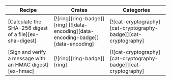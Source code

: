 | Recipe | Crates | Categories |
|--------|--------|------------|
| [Calculate the SHA-256 digest of a file][ex-sha-digest] | [![ring][ring-badge]][ring]  [![data-encoding][data-encoding-badge]][data-encoding] | [![cat-cryptography][cat-cryptography-badge]][cat-cryptography] |
| [Sign and verify a message with an HMAC digest][ex-hmac] | [![ring][ring-badge]][ring] | [![cat-cryptography][cat-cryptography-badge]][cat-cryptography] |
